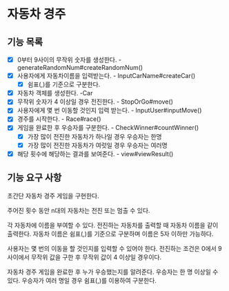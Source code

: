 # 자동차 경주

## 기능 목록

-[x] 0부터 9사이의 무작위 숫자를 생성한다. - generateRandomNum#createRandomNum()
-[x] 사용자에게 자동차이름을 입력받는다. - InputCarName#createCar()
    -[x] 쉼표(,)를 기준으로 구분한다.
-[x] 자동차 객체를 생성한다. -Car
-[x] 무작위 숫자가 4 이상일 경우 전진한다. - StopOrGo#move()
-[x] 사용자에게 몇 번 이동할 것인지 입력 받는다. - InputUser#inputMove()
-[x] 경주를 시작한다. - Race#race()
-[x] 게임을 완료한 후 우승자를 구분한다. - CheckWinner#countWinner()
    - [x] 가장 많이 전진한 자동차가 하나일 경우 우승자는 한명
    - [x] 가장 많이 전진한 자동차가 여럿일 경우 우승자는 여러명
-[x] 해당 횟수에 해당하는 결과를 보여준다. - view#viewResult()

## 기능 요구 사항

초간단 자동차 경주 게임을 구현한다.

주어진 횟수 동안 n대의 자동차는 전진 또는 멈출 수 있다.

각 자동차에 이름을 부여할 수 있다.
전진하는 자동차를 출력할 때 자동차 이름을 같이 출력한다.
자동차 이름은 쉼표(,)를 기준으로 구분하며 이름은 5자 이하만 가능하다.

사용자는 몇 번의 이동을 할 것인지를 입력할 수 있어야 한다.
전진하는 조건은 0에서 9 사이에서 무작위 값을 구한 후 무작위 값이 4 이상일 경우이다.

자동차 경주 게임을 완료한 후 누가 우승했는지를 알려준다. 우승자는 한 명 이상일 수 있다.
우승자가 여러 명일 경우 쉼표(,)를 이용하여 구분한다.